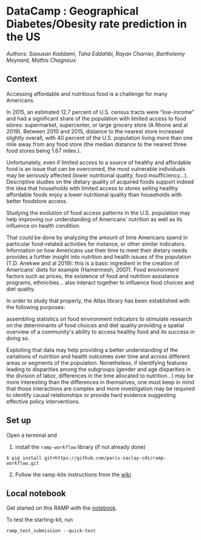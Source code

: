 # DataCamp : Geographical Diabetes/Obesity rate prediction in the US

_Authors: Saousan Kaddami, Taha Eddahbi, Rayan Charrier, Barthelemy Meynard, Mathis Chagneux_

## Context

Accessing affordable and nutritious food is a challenge for many Americans.

In 2015, an estimated 12.7 percent of U.S. census tracts were “low-income” and had a significant share of the population with limited access to food stores: supermarket, supercenter, or large grocery store (A Rhone and al 2019). Between 2010 and 2015, distance to the nearest store increased slightly overall, with 40 percent of the U.S. population living more than one mile away from any food store (the median distance to the nearest three food stores being 1.67 miles.).

Unfortunately, even if limited access to a source of healthy and affordable food is an issue that can be overcomed, the most vulnerable individuals may be seriously affected (lower nutritional quality, food insufficiency...). Descriptive studies on the dietary quality of acquired foods support indeed the idea that households with limited access to stores selling healthy affordable foods enjoy a lower nutritional quality than households with better foodstore access.


Studying the evolution of food access patterns in the U.S. population may help improving our understanding of Americans’ nutrition as well as its influence on health condition.

That could be done by analyzing the amount of time Americans spend in particular food-related activities for instance, or other similar indicators. Information on how Americans use their time to meet their dietary needs provides a further insight into nutrition and health issues of the population (T.D. Anekwe and al 2019): this is a basic ingredient in the creation of Americans’ diets for example (Hamermesh, 2007). Food environment factors such as prices, the existence of food and nutrition assistance programs, ethnicities... also interact together to influence food choices and diet quality.


In order to study that properly, the Atlas library has been established with the following purposes:

assembling statistics on food environment indicators to stimulate research on the determinants of food choices and diet quality
providing a spatial overview of a community's ability to access healthy food and its success in doing so.

Exploiting that data may help providing a better understanding of the variations of nutrition and health outcomes over time and across different areas or segments of the population. Nonetheless, if identifying features leading to disparities among the subgroups (gender and age disparities in the division of labor, differences in the time allocated to nutrition...) may be more interesting than the differences in themselves, one must keep in mind that those interactions are complex and more investigation may be required to identify causal relationships or provide hard evidence suggesting effective policy interventions.


## Set up

Open a terminal and

1. install the `ramp-workflow` library (if not already done)
  ```
  $ pip install git+https://github.com/paris-saclay-cds/ramp-workflow.git
  ```

2. Follow the ramp-kits instructions from the [wiki](https://github.com/paris-saclay-cds/ramp-workflow/wiki/Getting-started-with-a-ramp-kit)

## Local notebook

Get started on this RAMP with the [notebook](https://github.com/teddahbi/Diabetes_Obesity_starting_kit/blob/master/Diabetes_Obesity_starting_kit.ipynb).

To test the starting-kit, run


```
ramp_test_submission --quick-test
```
